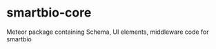 smartbio-core
=============

Meteor package containing Schema, UI elements, middleware code for smartbio

